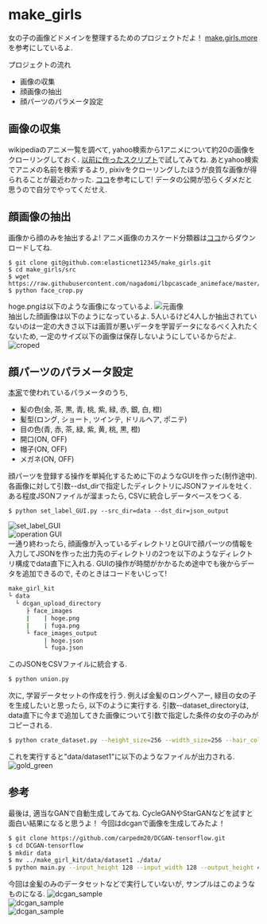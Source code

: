 # make_girls
女の子の画像どドメインを整理するためのプロジェクトだよ！
<a href="http://make.girls.moe/#/">make.girls.more</a>を参考にしているよ.

プロジェクトの流れ
+ 画像の収集
+ 顔画像の抽出
+ 顔パーツのパラメータ設定

## 画像の収集
wikipediaのアニメ一覧を調べて, yahoo検索から1アニメについて約20の画像をクローリングしておく.
<a href="https://github.com/elasticnet12345/classification-year-of-anime/tree/master/crawler">以前に作ったスクリプト</a>で試してみてね.
あとyahoo検索でアニメの名前を検索するより, pixivをクローリングしたほうが良質な画像が得られることが最近わかった.
<a href="http://www.mathgram.xyz/entry/scraping/pixiv">ココ</a>を参考にして!
データの公開が恐らくダメだと思うので自分でやってくだせえ.

## 顔画像の抽出
画像から顔のみを抽出するよ!
アニメ画像のカスケード分類器は<a href="https://github.com/nagadomi/lbpcascade_animeface">ココ</a>からダウンロードしてね.
```
$ git clone git@github.com:elasticnet12345/make_girls.git
$ cd make_girls/src
$ wget https://raw.githubusercontent.com/nagadomi/lbpcascade_animeface/master/lbpcascade_animeface.xml
$ python face_crop.py 
```
hoge.pngは以下のような画像になっているよ.
<img src="img/57569.png" alt="元画像" title="元画像"><br>
抽出した顔画像は以下のようになっているよ.
5人いるけど4人しか抽出されていないのは一定の大きさ以下は画質が悪いデータを学習データになるべく入れたくないため,
一定のサイズ以下の画像は保存しないようにしているからだよ.
<img src="img/croped_face.png" alt="croped" title="croped"><br>

## 顔パーツのパラメータ設定
<a href="http://make.girls.moe/#/">本家</a>で使われているパラメータのうち, <br>
- 髪の色(金, 茶, 黒, 青, 桃, 紫, 緑, 赤, 銀, 白, 橙)
- 髪型(ロング, ショート, ツインテ, ドリルヘア, ポニテ) 
- 目の色(青, 赤, 茶, 緑, 紫, 黄, 桃, 黒, 橙)
- 開口(ON, OFF)
- 帽子(ON, OFF)
- メガネ(ON, OFF)

顔パーツを登録する操作を単純化するために下のようなGUIを作った(制作途中).
各画像に対して引数--dst_dirで指定したディレクトリにJSONファイルを吐く.
ある程度JSONファイルが溜まったら, CSVに統合しデータベースをつくる.
```
$ python set_label_GUI.py --src_dir=data --dst_dir=json_output
```
<img src="img/GUI.png" alt="set_label_GUI" title="set_label_GUI"><br>
<img src="img/s_GUI_operation.png" alt="operation GUI" title="operation GUI"><br>
一通り終わったら, 顔画像が入っているディレクトリとGUIで顔パーツの情報を入力してJSONを作った出力先のディレクトリの2つを以下のようなディレクトリ構成でdata直下に入れる.
GUIの操作が時間がかかるため途中でも後からデータを追加できるので, そのときはコードをいじって!
```sh
make_girl_kit
└ data
  └ dcgan_upload_directory
     ├ face_images 
     |    | hoge.png
     |    | fuga.png
     └ face_images_output
          | hoge.json
          └ fuga.json
```
このJSONをCSVファイルに統合する.
```sh
$ python union.py
```
次に, 学習データセットの作成を行う.
例えば金髪のロングヘアー, 緑目の女の子を生成したいと思ったら, 以下のように実行する.
引数--dataset_directoryは, data直下に今まで追加してきた画像について引数で指定した条件の女の子のみがコピーされる.
```sh
$ python crate_dataset.py --height_size=256 --width_size=256 --hair_color="gold" --hair_type="long" --eye_color="green" --dataset_directory dataset1
```
これを実行すると"data/dataset1"に以下のようなファイルが出力される.
<img src="img/gold_hair_green_eye.png" alt="gold_green" title="金髪ロング緑目"><br>


## 参考
最後は, 適当なGANで自動生成してみてね. CycleGANやStarGANなどを試すと面白い結果になると思うよ！
今回はdcganで画像を生成してみたよ！
```sh
$ git clone https://github.com/carpedm20/DCGAN-tensorflow.git
$ cd DCGAN-tensorflow
$ mkdir data
$ mv ../make_girl_kit/data/dataset1 ./data/
$ python main.py --input_height 128 --input_width 128 --output_height 48 --output_width 48 --dataset dataset1 --crop --train --epoch 300 --input_fname_pattern "*.png"
```

今回は金髪のみのデータセットなどで実行していないが, サンプルはこのようなものになる.
<img src="img/dcgan01.png" alt="dcgan_sample" title="dcgan_sample"><br>
<img src="img/dcgan02.png" alt="dcgan_sample" title="dcgan_sample"><br>
<img src="img/dcgan03.png" alt="dcgan_sample" title="dcgan_sample"><br>
